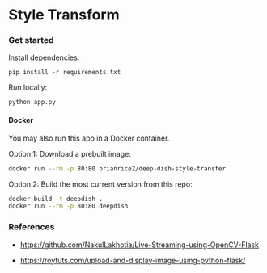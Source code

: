 # Style Transform

### Get started

Install dependencies:

`pip install -r requirements.txt`
  
Run locally:

`python app.py`

#### Docker

You may also run this app in a Docker container.

Option 1: Download a prebuilt image:

```bash
docker run --rm -p 80:80 brianrice2/deep-dish-style-transfer
```

Option 2: Build the most current version from this repo:

```bash
docker build -t deepdish .
docker run --rm -p 80:80 deepdish
```

### References

- https://github.com/NakulLakhotia/Live-Streaming-using-OpenCV-Flask

- https://roytuts.com/upload-and-display-image-using-python-flask/